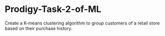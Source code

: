 # Prodigy-Task-2-of-ML
Create a K-means clustering algorithm to group customers of a retail store based on their purchase history.
